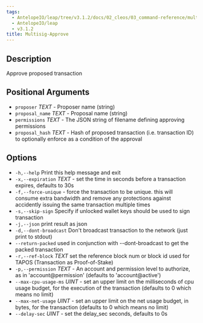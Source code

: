 ```yaml
---
tags:
  - AntelopeIO/leap/tree/v3.1.2/docs/02_cleos/03_command-reference/multisig/multisig-approve.md
  - AntelopeIO/leap
  - v3.1.2
title: Multisig-Approve
---
```

## Description
Approve proposed transaction

## Positional Arguments
- `proposer` _TEXT_ - Proposer name (string)
- `proposal_name` _TEXT_ - Proposal name (string)
- `permissions` _TEXT_ - The JSON string of filename defining approving permissions
- `proposal_hash` _TEXT_ - Hash of proposed transaction (i.e. transaction ID) to optionally enforce as a condition of the approval

## Options

- `-h,--help` Print this help message and exit
- `-x,--expiration` _TEXT_ - set the time in seconds before a transaction expires, defaults to 30s
- `-f,--force-unique` - force the transaction to be unique. this will consume extra bandwidth and remove any protections against accidently issuing the same transaction multiple times
- `-s,--skip-sign` Specify if unlocked wallet keys should be used to sign transaction
- `-j,--json` print result as json
- `-d,--dont-broadcast` Don't broadcast transaction to the network (just print to stdout)
- `--return-packed` used in conjunction with --dont-broadcast to get the packed transaction
- `-r,--ref-block` _TEXT_         set the reference block num or block id used for TAPOS (Transaction as Proof-of-Stake)
- `-p,--permission`  _TEXT_ - An account and permission level to authorize, as in 'account@permission' (defaults to 'account@active')
- `--max-cpu-usage-ms` _UINT_ - set an upper limit on the milliseconds of cpu usage budget, for the execution of the transaction (defaults to 0 which means no limit)
- `--max-net-usage` _UINT_ - set an upper limit on the net usage budget, in bytes, for the transaction (defaults to 0 which means no limit)
- `--delay-sec` _UINT_ - set the delay_sec seconds, defaults to 0s
